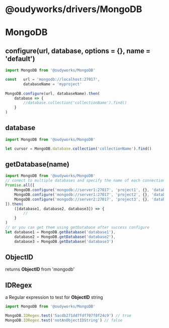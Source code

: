 # @oudyworks/drivers/MongoDB

# MongoDB
## configure(url, database, options = {}, name = 'default')
```js
import MongoDB from '@oudyworks/MongoDB'

const   url = 'mongodb://localhost:27017',
        databaseName = 'myproject'
    
MongoDB.configure(url, databaseName).then(
    database => {
        //database.collection('collectionName').find()
    }
)    
```

## database
```js
import MongoDB from '@oudyworks/MongoDB'

let cursor = MongoDB.database.collection('collectionName').find()
```

## getDatabase(name)
```js
import MongoDB from '@oudyworks/MongoDB'
// conect to multiple databases and specify the name of each connection after config (database1, database2, database3)
Promise.all([
    MongoDB.configure('mongodb://server1:27017', 'project1', {}, 'database1'),
    MongoDB.configure('mongodb://server1:27017', 'project2', {}, 'database2'),
    MongoDB.configure('mongodb://server2:27017', 'project3', {}, 'database3')
]).then(
    ([database1, database2, database3]) => {
        //
    }
)
// or you can get them using getDatabase after success configure
let database1 = MongoDB.getDatabase('database1'),
    database2 = MongoDB.getDatabase('database2'),
    database3 = MongoDB.getDatabase('database3')
```

## ObjectID
returns **ObjectID** from 'mongodb'

## IDRegex
a Regular expression to test for **ObjectID** string
```js
import MongoDB from '@oudyworks/MongoDB'

MongoDB.IDRegex.test('5acdb271dd7fdf707f8f24c9') // true
MongoDB.IDRegex.test('notAnObjectIDString') // false
```